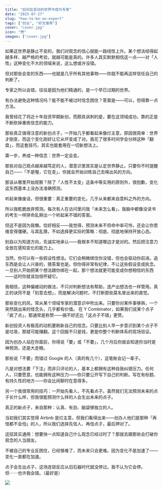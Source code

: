 ```yaml
---
title: "如何在变动的世界中成为专家"
date: "2025-07-27"
slug: "how-to-be-an-expert"
tags: ["创业", "好文推荐"]
cover: "cover.jpg"
icon: "😎"
images: ["cover.jpg"]
---
```

如果这世界是静止不变的，我们对观念的信心就能一路线性上升。某个想法经得起越多样、越严格的考验，就越可能是真的。许多人其实默默相信这一点——对「人性」这种变化不大的领域来说，这么想或许没错。



但对那些会变的东西——也就是几乎所有其他事物——你就不能再这样信任自己的判断了。



专家之所以会错，往往是因为他们精通的，是一个早已过期的世界。



有办法避免这种情况吗？能不能不被过时信念困住？答案是——可以，但得靠一点方法。



我曾经花了将近十年投资早期新创，而颇具讽刺的是，要在这领域成功，靠的正是不断砍掉重练信念的能力。



那些真正值得注意的新创点子，一开始几乎都看起来像烂主意，原因很简单：世界才刚变，而这个变化刚好让它从坏变成了对。我花了很多时间学会分辨这种「翻盘」，而这套技巧，其实也能套用在一切新想法上。



第一步，养成一种信念：世界一定会变。



那些对自己观点越来越笃定的人，潜意识里其实是认定世界静止。只要你不时提醒自己——「不是喔，它在变」，你就会开始训练自己去嗅出风的方向。



那该从哪里开始观察？除了「人性不太变」这条中等实用的原则外，很抱歉，变化这东西基本上没办法准确预测。



听起来像废话，但很重要：真正重要的变化，几乎从来都来自意料之外的方向。



所以我乾脆放弃预测。每次有人在访问里问我「未来怎么看」，我脑中都像没读书的考生一样拼命乱掰出一个听起来不错的答案。



但这不是因为我懒。恰好相反——我觉得，预测未来不但命中率可怜，还会让你思维变得僵硬。与其乱猜，不如选择更实际的策略：彻底、彻底地保持开放心态。



别自以为知道方向，先诚实地承认——我根本不知道哪边才是对的。然后把注意力全放在感知变化的能力上。



当然，你可以有一些假设性想法。它们会稍微绑住你没错，但也会驱动你前进。追东西是会让人兴奋的，猜答案也是。但你得非常有纪律，不让这些假设变成执念。
一旦别人开始把某个想法跟你绑在一起，那个想法就更可能变成你想相信的东西——这时你就该加倍怀疑它。



我相信，这种偏被动的做法，不只对判断想法有帮助，连产出想法也一样管用。真正的诀窍不是「刻意去想」，而是解决问题时，不打断那些莫名冒出来的直觉。



那些变化的风，常从某个领域专家的潜意识中吹出来。只要你对某件事够熟，一个突然跳出来的怪念头，几乎都有价值。
在 Y Combinator，如果我们说某个点子「疯了点」，那通常是称赞——搞不好还比「这点子不错」更赞。



新创投资人有极高的动机要刷新自己的信念。只要比别人早一步意识到某个点子不是垃圾，那就可能赚翻。这个回报不只是钱，更是你整个判断体系的现场验证。



因为创办人站在你面前，你得说「要」或「不要」，几个月后你就会知道你当时是神预测，还是大走眼。



那些说「不要」而错过 Google 的人（真的有几个），这笔帐会记一辈子。



凡是对想法要「下注」而非只评论的人，基本上都拥有这种自我纠错压力。任何人，只要愿意，也能拥有这种压力——你只要公开写下自己的判断。写在有标题、有持久性的地方——你会比闲聊时在意得多。



另一个我很常用的技巧：一开始先看人，不先看点子。虽然我们无法预测未来的点子长什么样，但我很能预测什么样的人会生出未来的点子。



真正的新点子，来自那种：认真、有劲、脑袋够独立的人。



当初我们其实觉得 Airbnb 是烂主意，但我们看得出来——创办人他们是那种「再怪都不会怕」的人，所以我们选择先信人、再信点子，最后押对了。



这招其实通用：想要快一点知道自己什么观念已经过时了？那就去跟那些会打破你观念的人当朋友。



不被自己的专业反困住，已经够难了，而未来只会更难。因为变化不是加速了——变化一直都在加速。



点子会生出点子，这场连锁反应从旧石器时代就没停过。我不认为它会停。
但⋯⋯也许我会错。（最好是）




![](https://prod-files-secure.s3.us-west-2.amazonaws.com/112d0858-5090-4d34-a606-b75eb8d65fd2/46476355-9cf3-4e99-9b7a-3531bc426380/1000202064.png?X-Amz-Algorithm=AWS4-HMAC-SHA256&X-Amz-Content-Sha256=UNSIGNED-PAYLOAD&X-Amz-Credential=ASIAZI2LB4663ETTNQBC%2F20250902%2Fus-west-2%2Fs3%2Faws4_request&X-Amz-Date=20250902T174325Z&X-Amz-Expires=3600&X-Amz-Security-Token=IQoJb3JpZ2luX2VjEMn%2F%2F%2F%2F%2F%2F%2F%2F%2F%2FwEaCXVzLXdlc3QtMiJIMEYCIQDQzynqouBy29YnQOmH6ypwBm8nBogxpuYQNhfPiDhG5QIhAJMRmNUt2VgNnJ4uM%2FIZY9BLkWK0D1Xdu%2Ff6bbOohHB3Kv8DCDIQABoMNjM3NDIzMTgzODA1Igy6aHXy68ke6119EQoq3ANtPCu%2FHhzTfYMdVGFkdsH2v8J6CkqQiN1hsJiQ7S5%2BA7wNYf7udlBATj8mQnwPvANiZODVuxY%2FAMSvPMLBPzOEiXOf%2FU9wMMSdLIFcIfJtfdQ4nM%2BxotW2UJaQzvcat4J0nDCeShvMOHgMF04QDY%2FBme6kNfcZRsRBCsaYaTg0v0zbOpgsK%2FYEJnxjWL%2BYWtzzLiufP6wYvprdxh45kEczSmhcXDTseUDT6Ko8aYv0GY9xspy%2BlKBLjWHmqWId2jBm2graT6mlhMC3dB4OtkRkqBtoSL9FTAe%2BRgwbtIJsQ5E5Jp1zIvu5IIyoQYl5MyGtclh%2Ftl6yNupp2Uz6Dx%2FrHIB0clEen8V55z%2F21DDpf7WvN0K6%2Fu4SBNpgvWKZrLnT1XkEAoarG3PZdBfQ%2FDhj2sPE0u%2F1iW6GstdiOs4qcGYVmP1CG5CyXcA3HkbVOfNGZkDg7jNJjIvGXqFJhQQCNrcOKy4nqcS4DG1QpWYSQC3eF8xEDlYGvDyExPuVTgOWDMfGUEzDCEl1ccl55m5nBGQyOH%2BWP%2Fw3KnkOnOJtsaIzxJr%2BElBuVOBecrUvfQYYX0xCT9TuIaHNgtGHnR%2BlELNvtSL8kL%2BGDDo2x8A3OyJnVema9uu9JX5QrTDPyNzFBjqkAZj2aUmzngyN9h6J76tjdPf7sJFeDgubXxX19kwonveaNLUc0hYtmoVQQ0M0HOYYzG1T2RTA0Eb4pq%2Bm6kW%2B1EKEQeE5lXcylIDdap2Etr4Q%2Blew6O1h6gr1zwZ5qlKe3G745FTI4e3pRr49xc14M4CUUlAODc8PjMpiVu%2BsqPzZsVvsy5EnNJY2jDUGRO847CrvOwiaFYbL6rLZaXDiunI9AH8z&X-Amz-Signature=5ab01b2e2446d06733b08b692145adbcf1d78f6867dfd7924bef24cdb57bd4a7&X-Amz-SignedHeaders=host&x-amz-checksum-mode=ENABLED&x-id=GetObject)

